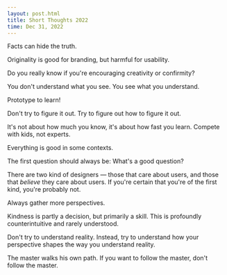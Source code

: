 ```yaml
---
layout: post.html
title: Short Thoughts 2022
time: Dec 31, 2022
---
```


<div class="short-thoughts">

Facts can hide the truth.

Originality is good for branding, but harmful for usability.

Do you really know if you're encouraging creativity or confirmity?

You don't understand what you see. You see what you understand.

Prototype to learn!

Don't try to figure it out. Try to figure out how to figure it out.

It's not about how much you know, it's about how fast you learn. Compete with kids, not experts.

Everything is good in some contexts.

The first question should always be: What's a good question?

There are two kind of designers — those that care about users, and those that <em>believe</em> they care about users. If you're certain that you're of the first kind, you're probably not.

Always gather more perspectives.

Kindness is partly a decision, but primarily a skill. This is profoundly counterintuitive and rarely understood.

Don't try to understand reality. Instead, try to understand how your perspective shapes the way you understand reality.

The master walks his own path. If you want to follow the master, don't follow the master.

</div>
